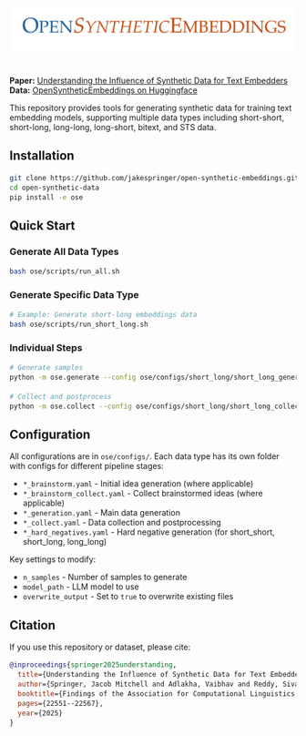 ![OpenSyntheticEmbeddings](title.png)

# 

**Paper:** [Understanding the Influence of Synthetic Data for Text Embedders](https://aclanthology.org/2025.findings-acl.1160.pdf)
**Data:** [OpenSyntheticEmbeddings on Huggingface](https://huggingface.co/datasets/jspringer/open-synthetic-embeddings/viewer/synthetic_LLaMA-3.1-8B-Instruct_sts?views%5B%5D=synthetic_llama_31_8b_instruct_sts)

This repository provides tools for generating synthetic data for training text embedding models, supporting multiple data types including short-short, short-long, long-long, long-short, bitext, and STS data.

## Installation

```bash
git clone https://github.com/jakespringer/open-synthetic-embeddings.git
cd open-synthetic-data
pip install -e ose
```

## Quick Start

### Generate All Data Types
```bash
bash ose/scripts/run_all.sh
```

### Generate Specific Data Type
```bash
# Example: Generate short-long embeddings data
bash ose/scripts/run_short_long.sh
```

### Individual Steps
```bash
# Generate samples
python -m ose.generate --config ose/configs/short_long/short_long_generation.yaml

# Collect and postprocess
python -m ose.collect --config ose/configs/short_long/short_long_collect.yaml
```

## Configuration

All configurations are in `ose/configs/`. Each data type has its own folder with configs for different pipeline stages:

- `*_brainstorm.yaml` - Initial idea generation (where applicable)
- `*_brainstorm_collect.yaml` - Collect brainstormed ideas (where applicable)  
- `*_generation.yaml` - Main data generation
- `*_collect.yaml` - Data collection and postprocessing
- `*_hard_negatives.yaml` - Hard negative generation (for short_short, short_long, long_long)

Key settings to modify:
- `n_samples` - Number of samples to generate
- `model_path` - LLM model to use
- `overwrite_output` - Set to `true` to overwrite existing files

## Citation

If you use this repository or dataset, please cite:

```bibtex
@inproceedings{springer2025understanding,
  title={Understanding the Influence of Synthetic Data for Text Embedders},
  author={Springer, Jacob Mitchell and Adlakha, Vaibhav and Reddy, Siva and Raghunathan, Aditi and Mosbach, Marius},
  booktitle={Findings of the Association for Computational Linguistics: ACL 2025},
  pages={22551--22567},
  year={2025}
}
```
